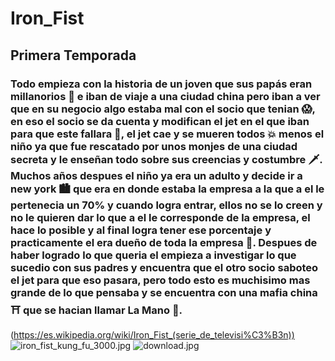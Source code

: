 # Iron_Fist
## Primera Temporada
### Todo empieza con la historia de un joven que sus papás eran millanorios 🤑 e iban de viaje a una ciudad china pero iban a ver que en su negocio algo estaba mal con el socio que tenian 😱, en eso el socio se da cuenta y modifican el jet en el que iban para que este fallara 🛬, el jet cae y se mueren todos 💥 menos el niño ya que fue rescatado por unos monjes de una ciudad secreta y le enseñan todo sobre sus creencias y costumbre 🗡️. Muchos años despues el niño ya era un adulto y decide ir a new york 🏙️ que era en donde estaba la empresa a la que a el le pertenecia un 70% y cuando logra entrar, ellos no se lo creen y no le quieren dar lo que a el le corresponde de la empresa, el hace lo posible y al final logra tener ese porcentaje y practicamente el era dueño de toda la empresa 🤑. Despues de haber logrado lo que queria el empieza a investigar lo que sucedio con sus padres y encuentra que el otro socio saboteo el jet para que eso pasara, pero todo esto es muchisimo mas grande de lo que pensaba y se encuentra con una mafia china ⛩️ que se hacian llamar La Mano 🏻.
(https://es.wikipedia.org/wiki/Iron_Fist_(serie_de_televisi%C3%B3n))
![iron_fist_kung_fu_3000.jpg](..%2F..%2F..%2F..%2FANDERS%7E1%2FAppData%2FLocal%2FTemp%2Firon_fist_kung_fu_3000.jpg)
![download.jpg](..%2F..%2F..%2F..%2FANDERS%7E1%2FAppData%2FLocal%2FTemp%2Fdownload.jpg)
